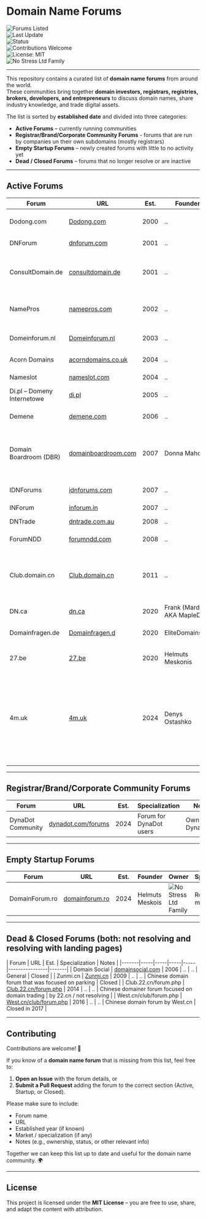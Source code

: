 # Domain Name Forums

![Forums Listed](https://img.shields.io/badge/Forums%20Listed-25-blue)  
![Last Update](https://img.shields.io/badge/Last%20Update-September%202025-brightgreen)  
![Status](https://img.shields.io/badge/Status-Active-yellow)  
![Contributions Welcome](https://img.shields.io/badge/Contributions-Welcome-success)  
![License: MIT](https://img.shields.io/badge/License-MIT-blue)  
![No Stress Ltd Family](https://img.shields.io/badge/Forum%20Family-No%20Stress%20Ltd-purple)  

---

This repository contains a curated list of **domain name forums** from around the world.  
These communities bring together **domain investors, registrars, registries, brokers, developers, and entrepreneurs** to discuss domain names, share industry knowledge, and trade digital assets.  

The list is sorted by **established date** and divided into three categories:
- **Active Forums** – currently running communities
- **Registrar/Brand/Corporate Community Forums** - forums that are run by companies un their own subdomains (mostly registrars)
- **Empty Startup Forums** – newly created forums with little to no activity yet  
- **Dead / Closed Forums** – forums that no longer resolve or are inactive  

---

## Active Forums

| Forum | URL | Est. | Founder | Owner | Specialization | Notes |
|-------|-----|-----|-----|-----|----------------|-------|
| Dodong.com | [Dodong.com](http://www.dodong.com/) | 2000 | .. | .. | Korean Domain forum | Yes, currently only on http - strange |
| DNForum | [dnforum.com](https://www.dnforum.com/) | 2001 | .. | ![No Stress Ltd Family](https://img.shields.io/badge/Forum%20Family-No%20Stress%20Ltd-purple) | General | 30k newsletters |
| ConsultDomain.de | [consultdomain.de](https://www.consultdomain.de/) | 2001 | .. | ![No Stress Ltd Family](https://img.shields.io/badge/Forum%20Family-No%20Stress%20Ltd-purple) | German-speaking market (Germany, Austria, Switzerland) | .. |
| NamePros | [namepros.com](https://www.namepros.com/) | 2002 | .. | .. | General | Owners unknown – Sr. Sales: Brian Harbin, Grit.org |
| Domeinforum.nl | [Domeinforum.nl](https://www.domeinforum.nl/) | 2003 | .. | .. | Dutch domainer community | Ignore absence of new posts - quality eyeballs |
| Acorn Domains | [acorndomains.co.uk](https://www.acorndomains.co.uk/) | 2004 | .. | ![No Stress Ltd Family](https://img.shields.io/badge/Forum%20Family-No%20Stress%20Ltd-purple) | UK market | .. |
| Nameslot | [nameslot.com](https://www.nameslot.com) | 2004 | .. | ![No Stress Ltd Family](https://img.shields.io/badge/Forum%20Family-No%20Stress%20Ltd-purple) | .com market | .. |
| Di.pl – Domeny Internetowe | [di.pl](https://di.pl/) | 2005 | .. | .. | Polish market (.pl) | |
| Demene | [demene.com](https://www.demene.com/) | 2006 | .. | .. | Spanish-language market | |
| Domain Boardroom (DBR) | [domainboardroom.com](https://domainboardroom.com/) | 2007 | Donna Mahony | .. | Private pro community | Invite-only / threads not indexed by Google & available to view only members |
| IDNForums | [idnforums.com](https://www.idnforums.com/) | 2007 | .. | .. | Internationalized Domain Names (IDNs) | |
| INForum | [inforum.in](https://www.inforum.in/) | 2007 | .. | .. | Indian market | .. |
| DNTrade | [dntrade.com.au](https://dntrade.com.au/) | 2008 | .. | Trillion | Australian market | Part of Trillion family |
| ForumNDD | [forumndd.com](https://www.forumndd.com/) | 2008 | .. | ![No Stress Ltd Family](https://img.shields.io/badge/Forum%20Family-No%20Stress%20Ltd-purple) | French market | .. |
| Club.domain.cn | [Club.domain.cn](https://club.domain.cn/forum.php) | 2011 | .. | Yijie Group (易介集团) / China VIP Group (中国贵宾集团 | Chinese Domain Forum | Operated by: operates under Yijie Group (易介集团) / China VIP Group (中国贵宾集团) |
| DN.ca | [dn.ca](https://dn.ca/) | 2020 | Frank (Mardin?) AKA MapleDots | Frank (Mardin?) AKA MapleDots | Canadian market | Owner: Frank (MapleDots) |
| Domainfragen.de | [Domainfragen.d](https://domainfragen.de/) | 2020 | EliteDomains.de | EliteDomains.de | Ownership: EliteDomains.de (marketplace) | 
| 27.be | [27.be](https://www.27.be) | 2020 | Helmuts Meskonis | ![No Stress Ltd Family](https://img.shields.io/badge/Forum%20Family-No%20Stress%20Ltd-purple) | Belgium / European market | .. |
| 4m.uk | [4m.uk](https://4m.uk/) | 2024 | Denys Ostashko | Denys Ostashko | UK domainers | The legal entity behind the site is Domainlore LLC (listed by Nominet as the registrar “DOMAINLORE”) = DomainLore.uk (UK drop catchers and marketplace) |

---

## Registrar/Brand/Corporate Community Forums

| Forum | URL | Est. | Specialization | Notes |
|-------|-----|-----|----------------|-------|
| DynaDot Community | [dynadot.com/forums](https://www.dynadot.com/forums) | 2024 | Forum for DynaDot users | Ownership: DynaDot |

---

## Empty Startup Forums

| Forum | URL | Est. | Founder | Owner | Specialization | Notes |
|-------|-----|-----|-----|-----|----------------|-------|
| DomainForum.ro | [domainforum.ro](https://www.domainforum.ro) | 2024 | Helmuts Meskois | ![No Stress Ltd Family](https://img.shields.io/badge/Forum%20Family-No%20Stress%20Ltd-purple) | Romanian market | .. |

---

## Dead & Closed Forums (both: not resolving and resolving with landing pages)

| Forum | URL | Est. | Specialization | Notes |
|-------|-----|-----|-----|-----|----------------|-------|
| Domain Social | [domainsocial.com](http://domainsocial.com/) | 2006 | .. | .. | General | Closed |
| Zunmi.cn | [Zunmi.cn](https://zunmi.cn/) | 2009 | .. | .. | Chinese domain forum that was focused on parking | Closed |
| Club.22.cn/forum.php | [Club.22.cn/forum.php](https://Club.22.cn/forum.php) | 2014 | .. | .. | Chinese domainer forum focused on domain trading | by 22.cn / not resolving |
| West.cn/club/forum.php | [West.cn/club/forum.php](https://West.cn/club/forum.php) | 2016 | .. | .. | Chinese domain forum by West.cn | Closed in 2017 |

---

## Contributing

Contributions are welcome! 🙌  

If you know of a **domain name forum** that is missing from this list, feel free to:  
1. **Open an Issue** with the forum details, or  
2. **Submit a Pull Request** adding the forum to the correct section (Active, Startup, or Closed).  

Please make sure to include:  
- Forum name  
- URL  
- Established year (if known)  
- Market / specialization (if any)  
- Notes (e.g., ownership, status, or other relevant info)  

Together we can keep this list up to date and useful for the domain name community. 🌍  

---

## License

This project is licensed under the **MIT License** – you are free to use, share, and adapt the content with attribution.
